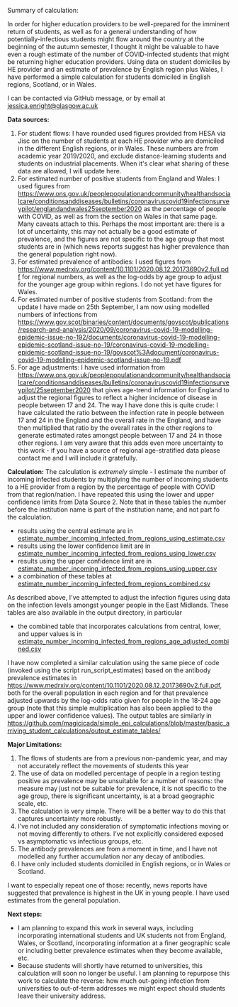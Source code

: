 Summary of calculation:

In order for higher education providers to be well-prepared for the imminent return of students, as well as for a general understanding of how potentially-infectious students might flow around the country at the beginning of the autumn semester, I thought it might be valuable to have even a rough estimate of the number of COVID-infected students that might be returning higher education providers.  Using data on student domiciles by HE provider and an estimate of prevalence by English region plus Wales, I have performed a simple calculation for students domiciled in English regions, Scotland, or in Wales. 

I can be contacted via GitHub message, or by email at jessica.enright@glasgow.ac.uk


**Data sources:**

1. For student flows:  I have rounded used figures provided from HESA via Jisc on the number of students at each HE provider who are domiciled in the different English regions, or in Wales.  These numbers are from academic year 2019/2020, and exclude distance-learning students and students on industrial placements.  When it's clear what sharing of these data are allowed, I will update here.  
2. For estimated number of positive students from England and Wales:  I used figures from https://www.ons.gov.uk/peoplepopulationandcommunity/healthandsocialcare/conditionsanddiseases/bulletins/coronaviruscovid19infectionsurveypilot/englandandwales25september2020 as the percentage of people with COVID, as well as from the section on Wales in that same page.  Many caveats attach to this. Perhaps the most important are: there is a lot of uncertainty, this may not actually be a good estimate of prevalence, and the figures are not specific to the age group that most students are in (which news reports suggest has higher prevalence than the general population right now).
3. For estimated prevalence of antibodies: I used figures from https://www.medrxiv.org/content/10.1101/2020.08.12.20173690v2.full.pdf for regional numbers, as well as the log-odds by age group to adjust for the younger age group within regions.  I do not yet have figures for Wales.
4. For estimated number of positive students from Scotland: from the update I have made on 25th September, I am now using modelled numbers of infections from https://www.gov.scot/binaries/content/documents/govscot/publications/research-and-analysis/2020/09/coronavirus-covid-19-modelling-epidemic-issue-no-192/documents/coronavirus-covid-19-modelling-epidemic-scotland-issue-no-19/coronavirus-covid-19-modelling-epidemic-scotland-issue-no-19/govscot%3Adocument/coronavirus-covid-19-modelling-epidemic-scotland-issue-no-19.pdf
5. For age adjustments: I have used information from https://www.ons.gov.uk/peoplepopulationandcommunity/healthandsocialcare/conditionsanddiseases/bulletins/coronaviruscovid19infectionsurveypilot/25september2020 that gives age-trend information for England to adjust the regional figures to reflect a higher incidence of disease in people between 17 and 24.  The way I have done this is quite crude: I have calculated the ratio between the infection rate in people between 17 and 24 in the England and the overall rate in the England, and have then multiplied that ratio by the overall rates in the other regions to generate estimated rates amongst people between 17 and 24 in those other regions.  I am very aware that this adds even more uncertainty to this work - if you have a source of regional age-stratified data please contact me and I will include it gratefully.

**Calculation:**
The calculation is *extremely* simple - I estimate the number of incoming infected students by multiplying the number of incoming students to a HE provider from a region by the percentage of people with COVID from that region/nation.  I have repeated this using the lower and upper confidence limits from Data Source 2.   Note that in these tables the number before the institution name is part of the institution name, and not part fo the calculation.  

- results using the central estimate are in [estimate_number_incoming_infected_from_regions_using_estimate.csv](https://github.com/magicicada/simple_epi_calculations/blob/master/basic_arriving_student_calculations/output_estimate_tables/estimate_number_incoming_infected_from_regions_using_estimate.csv)
- results using the lower confidence limit are in [estimate_number_incoming_infected_from_regions_using_lower.csv](https://github.com/magicicada/simple_epi_calculations/blob/master/basic_arriving_student_calculations/output_estimate_tables/estimate_number_incoming_infected_from_regions_using_lower.csv)
- results using the upper confidence limit are in  [estimate_number_incoming_infected_from_regions_using_upper.csv](https://github.com/magicicada/simple_epi_calculations/blob/master/basic_arriving_student_calculations/output_estimate_tables/estimate_number_incoming_infected_from_regions_using_upper.csv)
- a combination of these tables at [estimate_number_incoming_infected_from_regions_combined.csv](https://github.com/magicicada/simple_epi_calculations/blob/master/basic_arriving_student_calculations/output_estimate_tables/estimate_number_incoming_infected_from_regions_combined.csv)

As described above, I've attempted to adjust the infection figures using data on the infection levels amongst younger people in the East Midlands.  These tables are also available in the output directory, in particular 
- the combined table that incorporates calculations from central, lower, and upper values is in [estimate_number_incoming_infected_from_regions_age_adjusted_combined.csv](https://github.com/magicicada/simple_epi_calculations/blob/master/basic_arriving_student_calculations/output_estimate_tables/estimate_number_incoming_infected_from_regions_age_adjusted_combined.csv)


I have now completed a similar calculation using the same piece of code (invoked using the script run_script_estimates) based on the antibody prevalence estimates in https://www.medrxiv.org/content/10.1101/2020.08.12.20173690v2.full.pdf, both for the overall population in each region and for that prevalence adjusted upwards by the log-odds ratio given for people in the 18-24 age group (note that this simple multiplication has also been applied to the upper and lower confidence values).  The output tables are similarly in https://github.com/magicicada/simple_epi_calculations/blob/master/basic_arriving_student_calculations/output_estimate_tables/

**Major Limitations:**

1. The flows of students are from a previous non-pandemic year, and may not accurately reflect the movements of students this year
2. The use of data on modelled percentage of people in a region testing positive as prevalence may be unsuitable for a number of reasons: the measure may just not be suitable for prevalence, it is not specific to the age group, there is significant uncertainty, is at a broad geographic scale, etc. 
3. The calculation is very simple.  There will be a better way to do this that captures uncertainty more robustly.
4. I’ve not included any consideration of symptomatic infections moving or not moving differently to others.  I’ve not explicitly considered exposed vs asymptomatic vs infectious groups, etc.  
5. The antibody prevalences are from a moment in time, and I have not modelled any further accumulation nor any decay of antibodies. 
6. I have only included students domiciled in English regions, or in Wales or Scotland.

I want to especially repeat one of those: recently, news reports have suggested that prevalence is highest in the UK in young people.  I have used estimates from the general population.

**Next steps:**

- I am planning to expand this work in several ways, including incorporating international students and UK students not from England, Wales, or Scotland, incorporating information at a finer geographic scale or including better prevalence estimates when they become available, etc.  
- Because students will shortly have returned to universities, this calculation will soon no longer be useful.  I am planning to repurpose this work to calculate the reverse: how much out-going infection from universities to out-of-term addresses we might expect should students leave their university address.  
